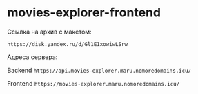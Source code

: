 # movies-explorer-frontend

Ссылка на архив с макетом:

`https://disk.yandex.ru/d/Gl1E1xowiwLSrw`

Адреса сервера:

Backend `https://api.movies-explorer.maru.nomoredomains.icu/`

Frontend `https://movies-explorer.maru.nomoredomains.icu/`
